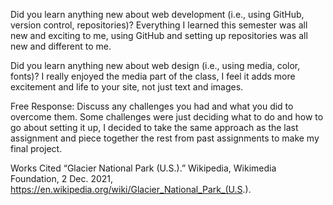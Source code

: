 Did you learn anything new about web development (i.e., using GitHub, version control, repositories)? Everything I learned this semester was all new and exciting to me, using GitHub and setting up repositories was all new and different to me.

Did you learn anything new about web design (i.e., using media, color, fonts)? I really enjoyed the media part of the class, I feel it adds more excitement and life to your site, not just text and images.

Free Response: Discuss any challenges you had and what you did to overcome them. Some challenges were just deciding what to do and how to go about setting it up, I decided to take the same approach as the last assignment and piece together the rest from past assignments to make my final project.

Works Cited “Glacier National Park (U.S.).” Wikipedia, Wikimedia Foundation, 2 Dec. 2021, https://en.wikipedia.org/wiki/Glacier_National_Park_(U.S.). 
